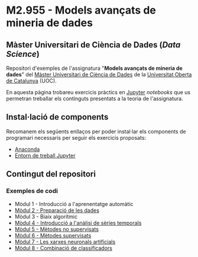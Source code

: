 # M2.955 - Models avançats de mineria de dades
## Màster Universitari de Ciència de Dades (_Data Science_)

Repositori d'exemples de l'assignatura "**Models avançats de mineria de dades**" del [Màster Universitari de Ciència de Dades](https://www.uoc.edu/ca/estudis/masters/master-universitari-data-science) de la [Universitat Oberta de Catalunya](http://www.uoc.edu) (UOC).

En aquesta pàgina trobareu exercicis pràctics en [Jupyter](http://jupyter.org/) _notebooks_ que us permetran treballar els continguts presentats a la teoria de l'assignatura.

## Instal·lació de components
Recomanem els següents enllaços per poder instal·lar els components de programari necessaris per seguir els exercicis proposats:

- [Anaconda](https://www.anaconda.com/products/individual)
- [Entorn de treball Jupyter](http://jupyter.org/install.html)

## Contingut del repositori

### Exemples de codi

- Mòdul 1 - Introducció a l'aprenentatge automàtic
- [Mòdul 2 - Preparació de les dades](./M2/)
- Mòdul 3 - Biaix algorítmic
- [Mòdul 4 - Introducció a l'anàlisi de sèries temporals](./M4/)
- [Mòdul 5 - Mètodes no supervisats](./M5/)
- [Mòdul 6 - Mètodes supervisats](./M6/)
- [Mòdul 7 - Les xarxes neuronals artificials](./M7/)
- [Mòdul 8 - Combinació de classificadors](./M8/)
